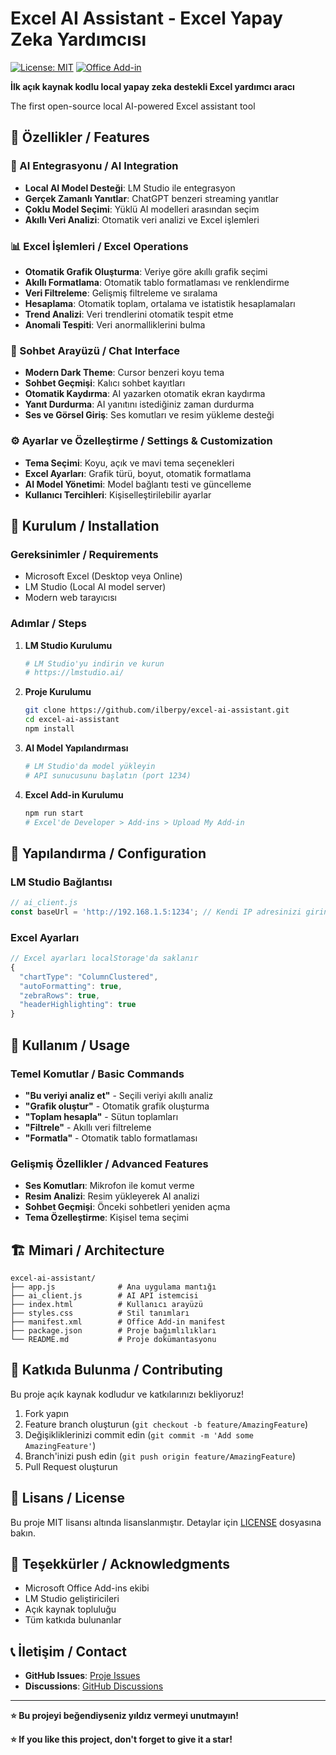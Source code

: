 # Excel AI Assistant - Excel Yapay Zeka Yardımcısı

[![License: MIT](https://img.shields.io/badge/License-MIT-yellow.svg)](https://opensource.org/licenses/MIT)
[![Office Add-in](https://img.shields.io/badge/Office%20Add--in-Excel-blue.svg)](https://docs.microsoft.com/en-us/office/dev/add-ins/)

**İlk açık kaynak kodlu local yapay zeka destekli Excel yardımcı aracı**

The first open-source local AI-powered Excel assistant tool

## 🌟 Özellikler / Features

### 🤖 AI Entegrasyonu / AI Integration
- **Local AI Model Desteği**: LM Studio ile entegrasyon
- **Gerçek Zamanlı Yanıtlar**: ChatGPT benzeri streaming yanıtlar
- **Çoklu Model Seçimi**: Yüklü AI modelleri arasından seçim
- **Akıllı Veri Analizi**: Otomatik veri analizi ve Excel işlemleri

### 📊 Excel İşlemleri / Excel Operations
- **Otomatik Grafik Oluşturma**: Veriye göre akıllı grafik seçimi
- **Akıllı Formatlama**: Otomatik tablo formatlaması ve renklendirme
- **Veri Filtreleme**: Gelişmiş filtreleme ve sıralama
- **Hesaplama**: Otomatik toplam, ortalama ve istatistik hesaplamaları
- **Trend Analizi**: Veri trendlerini otomatik tespit etme
- **Anomali Tespiti**: Veri anormalliklerini bulma

### 💬 Sohbet Arayüzü / Chat Interface
- **Modern Dark Theme**: Cursor benzeri koyu tema
- **Sohbet Geçmişi**: Kalıcı sohbet kayıtları
- **Otomatik Kaydırma**: AI yazarken otomatik ekran kaydırma
- **Yanıt Durdurma**: AI yanıtını istediğiniz zaman durdurma
- **Ses ve Görsel Giriş**: Ses komutları ve resim yükleme desteği

### ⚙️ Ayarlar ve Özelleştirme / Settings & Customization
- **Tema Seçimi**: Koyu, açık ve mavi tema seçenekleri
- **Excel Ayarları**: Grafik türü, boyut, otomatik formatlama
- **AI Model Yönetimi**: Model bağlantı testi ve güncelleme
- **Kullanıcı Tercihleri**: Kişiselleştirilebilir ayarlar

## 🚀 Kurulum / Installation

### Gereksinimler / Requirements
- Microsoft Excel (Desktop veya Online)
- LM Studio (Local AI model server)
- Modern web tarayıcısı

### Adımlar / Steps

1. **LM Studio Kurulumu**
   ```bash
   # LM Studio'yu indirin ve kurun
   # https://lmstudio.ai/
   ```

2. **Proje Kurulumu**
   ```bash
   git clone https://github.com/ilberpy/excel-ai-assistant.git
   cd excel-ai-assistant
   npm install
   ```

3. **AI Model Yapılandırması**
   ```bash
   # LM Studio'da model yükleyin
   # API sunucusunu başlatın (port 1234)
   ```

4. **Excel Add-in Kurulumu**
   ```bash
   npm run start
   # Excel'de Developer > Add-ins > Upload My Add-in
   ```

## 🔧 Yapılandırma / Configuration

### LM Studio Bağlantısı
```javascript
// ai_client.js
const baseUrl = 'http://192.168.1.5:1234'; // Kendi IP adresinizi girin
```

### Excel Ayarları
```javascript
// Excel ayarları localStorage'da saklanır
{
  "chartType": "ColumnClustered",
  "autoFormatting": true,
  "zebraRows": true,
  "headerHighlighting": true
}
```

## 📖 Kullanım / Usage

### Temel Komutlar / Basic Commands
- **"Bu veriyi analiz et"** - Seçili veriyi akıllı analiz
- **"Grafik oluştur"** - Otomatik grafik oluşturma
- **"Toplam hesapla"** - Sütun toplamları
- **"Filtrele"** - Akıllı veri filtreleme
- **"Formatla"** - Otomatik tablo formatlaması

### Gelişmiş Özellikler / Advanced Features
- **Ses Komutları**: Mikrofon ile komut verme
- **Resim Analizi**: Resim yükleyerek AI analizi
- **Sohbet Geçmişi**: Önceki sohbetleri yeniden açma
- **Tema Özelleştirme**: Kişisel tema seçimi

## 🏗️ Mimari / Architecture

```
excel-ai-assistant/
├── app.js              # Ana uygulama mantığı
├── ai_client.js        # AI API istemcisi
├── index.html          # Kullanıcı arayüzü
├── styles.css          # Stil tanımları
├── manifest.xml        # Office Add-in manifest
├── package.json        # Proje bağımlılıkları
└── README.md           # Proje dokümantasyonu
```

## 🤝 Katkıda Bulunma / Contributing

Bu proje açık kaynak kodludur ve katkılarınızı bekliyoruz!

1. Fork yapın
2. Feature branch oluşturun (`git checkout -b feature/AmazingFeature`)
3. Değişikliklerinizi commit edin (`git commit -m 'Add some AmazingFeature'`)
4. Branch'inizi push edin (`git push origin feature/AmazingFeature`)
5. Pull Request oluşturun

## 📄 Lisans / License

Bu proje MIT lisansı altında lisanslanmıştır. Detaylar için [LICENSE](LICENSE) dosyasına bakın.

## 🙏 Teşekkürler / Acknowledgments

- Microsoft Office Add-ins ekibi
- LM Studio geliştiricileri
- Açık kaynak topluluğu
- Tüm katkıda bulunanlar

## 📞 İletişim / Contact

- **GitHub Issues**: [Proje Issues](https://github.com/[username]/excel-ai-assistant/issues)
- **Discussions**: [GitHub Discussions](https://github.com/[username]/excel-ai-assistant/discussions)

---

**⭐ Bu projeyi beğendiyseniz yıldız vermeyi unutmayın!**

**⭐ If you like this project, don't forget to give it a star!**
